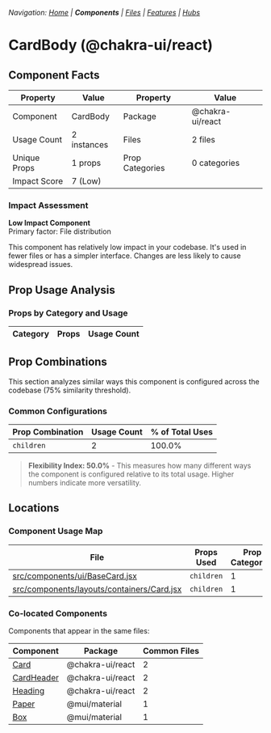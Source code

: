 
*Navigation: [Home](../../index.md) | **Components** | [Files](../../files.md) | [Features](../../features.md) | [Hubs](../../hubs.md)*



# CardBody (@chakra-ui/react)

## Component Facts

| Property | Value | Property | Value |
|----------|-------|----------|-------|
| Component | CardBody | Package | @chakra-ui/react |
| Usage Count | 2 instances | Files | 2 files |
| Unique Props | 1 props | Prop Categories | 0 categories |
| Impact Score | 7 (Low) | | |

### Impact Assessment

**Low Impact Component**  
Primary factor: File distribution

This component has relatively low impact in your codebase. It&#x27;s used in fewer files or has a simpler interface. Changes are less likely to cause widespread issues.

## Prop Usage Analysis

### Props by Category and Usage

| Category | Props | Usage Count |
|----------|-------|-------------|

## Prop Combinations

This section analyzes similar ways this component is configured across the codebase (75% similarity threshold).

### Common Configurations

| Prop Combination | Usage Count | % of Total Uses |
|------------------|-------------|----------------|
| `children` | 2 | 100.0% |

> **Flexibility Index: 50.0%** - This measures how many different ways the component is configured relative to its total usage. Higher numbers indicate more versatility.

## Locations

### Component Usage Map

| File | Props Used | Prop Categories |
|------|------------|----------------|
| [src/components/ui/BaseCard.jsx](https://github.com/star4beam/react-import-analyzer/blob/main/test-project/src/components/ui/BaseCard.jsx) | `children` | 1 |
| [src/components/layouts/containers/Card.jsx](https://github.com/star4beam/react-import-analyzer/blob/main/test-project/src/components/layouts/containers/Card.jsx) | `children` | 1 |

### Co-located Components
Components that appear in the same files:

| Component | Package | Common Files |
|-----------|---------|--------------|
| [Card](../@chakra-ui_react/Card.md) | @chakra-ui/react | 2 |
| [CardHeader](../@chakra-ui_react/CardHeader.md) | @chakra-ui/react | 2 |
| [Heading](../@chakra-ui_react/Heading.md) | @chakra-ui/react | 2 |
| [Paper](../@mui_material/Paper.md) | @mui/material | 1 |
| [Box](../@mui_material/Box.md) | @mui/material | 1 |
